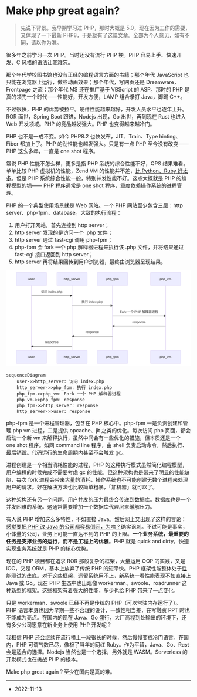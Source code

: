 # Make php great again?

>先说下背景。我早期学习过 PHP，那时大概是 5.0，现在因为工作的需要，又体现了一下最新 PHP8，于是就有了这篇文章。全部为个人意见，如有不同，请以你为准。

很多年之前学习一次 PHP。当时还没有流行 PHP 梗。PHP 容易上手、快速开发、C 风格的语法让我难忘。

那个年代学校图书馆也没有正经的编程语言方面的书籍；那个年代 JavaScript 也只能在浏览器上运行，做些动画效果；那个年代，写网页还是 Dreamware，Frontpage 之流；那个年代 MS 还在推广基于 VBScript 的 ASP。那时的 PHP 是真的领先一个时代——性能好，开发方便，LAMP 组合拳打 Java，脚踢 C++。

不过很快，PHP 的优势被拉平。硬件性能越来越好，开发人员水平也逐年上升。ROR 面世，Spring Boot 跟进，Nodejs 出现，Go 出世，再到现在 Rust 也进入 Web 开发领域。PHP 的竞品越发强大。PHP 也变得越来越冷门。

PHP 也不是一成不变。如今 PHP8.2 也快发布，JIT、Train、Type hinting、Fiber 都加上了。PHP 的劲性能也越发强大。只是有一点 PHP 至今没有改变——PHP 这么多年，一直是 one shot 程序。

常说 PHP 性能不怎么样，更多是指 PHP 系统的综合性能不好，QPS 结果难看。单单比较 PHP 虚拟机的性能，Zend VM 的性能并不差，[比 Python、Ruby 好太多](TCLBG)。但是 PHP 系统综合性能一般，特别并发性能不好。这点大概就是 PHP 的编程模型的锅—— PHP 程序通常是 one shot 程序，重度依赖操作系统的进程管理。

[TCLBG]: https://benchmarksgame-team.pages.debian.net/benchmarksgame/fastest/php-python3.html

PHP 的一个典型使用场景就是 Web 网站。一个 PHP 网站至少包含三层：http server、php-fpm、database。大致的执行流程：

1. 用户打开网站，首先连接到 http server；
2. http server 发现的是访问一个 .php 文件；
3. http server 通过 fast-cgi 调用 php-fpm；
4. php-fpm 会 fork 一个 php 解释器进程来执行该 .php 文件，并将结果通过 fast-cgi 接口返回到 http server；
5. http server 再将结果回传到用户浏览器，最终由浏览器呈现结果。

![请求 index.php](images/request_php_index.svg)

```mermaid
sequenceDiagram
    user->>http_server: 访问 index.php
    http_server->>php_fpm: 执行 index.php
    php_fpm->>php_vm: Fork 一个 PHP 解释器进程
    php_vm->>php_fpm: response
    php_fpm->>http_server: response
    http_server->>user: response

```

php-fpm 是一个进程管理器，包含在 PHP 核心中。php-fpm 一是负责创建和管理 php vm 进程，二是提供 opcache、jit 之类的优化。每次访问 php 页面，都会启动一个新 vm 来解释执行，虽然中间会有一些优化的措施，但本质还是一个 one shot 程序。如同 command line 程序，由 shell 负责启动命令，然后执行、最后销毁。代码运行的生命周期内甚至不会触发 gc。

进程创建是一个相当消耗性能的过程，PHP 的这种执行模式虽然简化编程模型，用户编程的时候完成不需要考虑 gc 的性能。但这种架构也是带来了明显的性能缺陷，每次 fork 进程会带来大量的消耗，操作系统也不可能创建无数个进程来处理用户的请求。好在解决方法也比较简单粗暴，「加机器」就可以了。

这种架构还有另一个问题，用户并发的压力最终会传递到数据库。数据库也是一个并发困难的系统。这通常需要增加一个数据库代理层来缓解压力。

有人说 PHP 增加这么多特性，不如直接 Java。然后网上又出现了这样的言论：[感觉要把 PHP 改 Java 的公司都容易倒闭，为啥？](https://www.zhihu.com/question/396777378)确实讽刺。不过可能是事实，小体量的公司，业务上可能一直达不到的 PHP 的上限。**一个业务系统，最重要的任务是支撑业务的运行，而不是工程上的优雅**。PHP 就是 quick and dirty，快速实现业务系统就是 PHP 的核心优势。

现在的 PHP 项目都在追求 ROR 那般复杂的框架，大量运用 OOP 的实践，又是 IOC，又是 ORM，基本上放弃了传统 PHP 的短平快。PHP 框架性能整体处于[性能测试的垫底](https://web-frameworks-benchmark.netlify.app/result?f=gin,echo,axum,salvo,laravel,django,spring)。对于这些框架，遗留系统用不上，新系统一看性能表现不如直接上 Java 或 Go。现在 PHP 生态中也出现像 workerman、swoole、roadrunner 这种新型的框架。这些框架有着强大的性能，多少也给 PHP 带来了一点变化。

只是 workerman、swoole 已经不再是传统的 PHP（可以常驻内存运行了）。PHP 语言本身也因为早期一些不合理的设计，一致性相当差，在写融资 PPT 时也不能成为亮点。在国内的现在 Java、Go 盛行，大厂高程到处输出的环境下，还有多少公司愿意在新业务上使用 PHP 开发呢？

我相信 PHP 还会继续在流行榜上一段很长的时候，然后慢慢变成冷门语言。在国内，PHP 可谓气数已尽，像极了当年的网红 Ruby。作为平替，Java、Go、~~Rust~~ 会是适合的选择。Nodejs 当然也是一个选择，另外就是 WASM。Serverless 的开发模式也在挑战 PHP 的根本。

Make php great again？至少在国内是真的难。

----

- 2022-11-13

